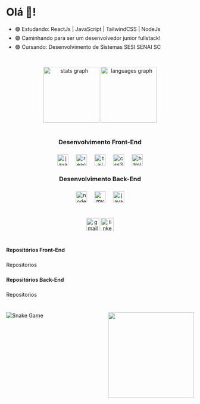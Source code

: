 <h1 align="left">Olá 👻!</h1>

- 🟣 Estudando: ReactJs | JavaScript | TailwindCSS | NodeJs
- 🟣 Caminhando para ser um desenvolvedor junior fullstack!
- 🟣 Cursando: Desenvolvimento de Sistemas SESI SENAI SC

###

<h1 align="center"></h1>

###

<div align="center">
  <img src="https://github-readme-stats.vercel.app/api?username=Eduardo-Virissimo&hide_title=true&hide_rank=true&show_icons=true&include_all_commits=true&count_private=true&disable_animations=true&theme=aura_dark&locale=pt-br&hide_border=true" height="150" alt="stats graph"  />
  <img src="https://github-readme-stats.vercel.app/api/top-langs?username=Eduardo-Virissimo&locale=pt-br&hide_title=true&layout=compact&card_width=320&langs_count=8&theme=aura_dark&hide_border=true" height="150" alt="languages graph"  />
</div>

###

<h1 align="center"></h1>

###

<h3 align="center">Desenvolvimento Front-End</h3>

###

<div align="center">
  <img src="https://cdn.jsdelivr.net/gh/devicons/devicon/icons/javascript/javascript-original.svg" height="30" alt="javascript logo"  />
  <img width="12" />
  <img src="https://cdn.jsdelivr.net/gh/devicons/devicon/icons/react/react-original.svg" height="30" alt="react logo"  />
  <img width="12" />
  <img src="https://cdn.simpleicons.org/tailwindcss/06B6D4" height="30" alt="tailwindcss logo"  />
  <img width="12" />
  <img src="https://cdn.simpleicons.org/css3/1572B6" height="30" alt="css3 logo"  />
  <img width="12" />
  <img src="https://cdn.simpleicons.org/html5/E34F26" height="30" alt="html5 logo"  />
</div>

###

<h3 align="center">Desenvolvimento Back-End</h3>

###

<div align="center">
  <img src="https://cdn.simpleicons.org/nodedotjs/339933" height="30" alt="nodejs logo"  />
  <img width="12" />
  <img src="https://cdn.jsdelivr.net/gh/devicons/devicon/icons/mysql/mysql-original.svg" height="30" alt="mysql logo"  />
  <img width="12" />
  <img src="https://cdn.jsdelivr.net/gh/devicons/devicon/icons/java/java-original.svg" height="30" alt="java logo"  />
</div>

###

<h1 align="center"></h1>

###

<div align="center">
  <a href = "mailto:eduardoteixeiravirissimo@gmail.com"><img src="https://img.shields.io/static/v1?message=Gmail&logo=gmail&label=&color=D14836&logoColor=white&labelColor=&style=for-the-badge" height="35" alt="gmail logo"  /></a>
  <a href="https://www.linkedin.com/in/eduardo-teixeira-viríssimo-46471624b/" target="_blank"><img src="https://img.shields.io/static/v1?message=LinkedIn&logo=linkedin&label=&color=0077B5&logoColor=white&labelColor=&style=for-the-badge" height="35" alt="linkedin logo"  /></a> 
</div>

###

<h1 align="center"></h1>

###

<h4 align="left">Repositórios Front-End</h4>

###

<p align="left">Repositorios</p>

###

<h4 align="left">Repositórios Back-End</h4>

###

<p align="left">Repositorios</p>

###

<h1 align="center"></h1>

###

<img align="right" height="230" src="https://www.tramaweb.com.br/wp-content/uploads/2019/10/f6719fd6-tenor.gif"  />

###

![Snake Game](https://github.com/Eduardo-Virissimo/Eduardo-Virissimo/blob/output/github-contribution-grid-snake.svg)

###
